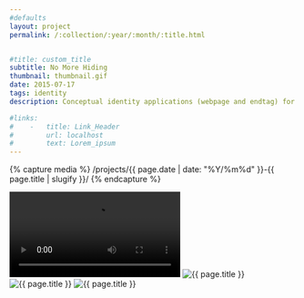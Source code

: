 ```yaml
---
#defaults
layout: project
permalink: /:collection/:year/:month/:title.html


#title: custom_title
subtitle: No More Hiding
thumbnail: thumbnail.gif
date: 2015-07-17
tags: identity
description: Conceptual identity applications (webpage and endtag) for Snitch, the world's first dox-on-demand service. Snitch is a fictional digital service that processes requests to uncover and leak the private information of individuals classified as public enemies.

#links:
#    -   title: Link_Header
#        url: localhost
#        text: Lorem_ipsum
---
```


<!-- set project media path -->
{% capture media %}
    /projects/{{ page.date | date: "%Y/%m%d" }}-{{ page.title | slugify }}/
{% endcapture %}
<!-- end -->

<!-- media -->
<video class="span8" src="{{media|strip}}endtag.mov" autoplay loop></video>
<img class="span8" src="{{media|strip}}web-1.png" alt="{{ page.title }}">
<img class="span8" src="{{media|strip}}web-2.png" alt="{{ page.title }}">
<img class="span8" src="{{media|strip}}web-3.png" alt="{{ page.title }}">
